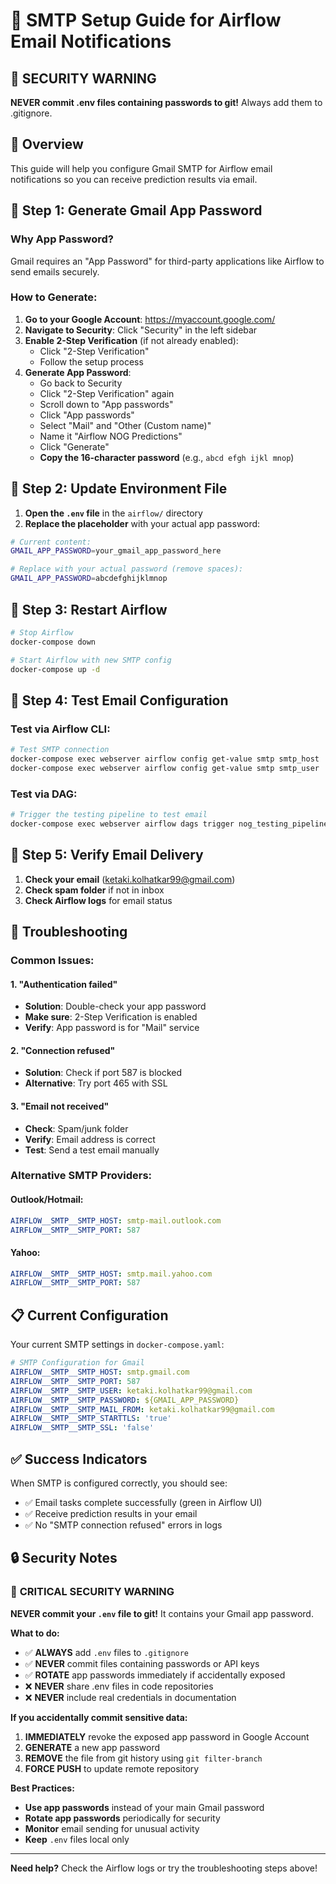 # 📧 SMTP Setup Guide for Airflow Email Notifications

## 🚨 **SECURITY WARNING**
**NEVER commit .env files containing passwords to git!** Always add them to .gitignore.

## 🎯 Overview
This guide will help you configure Gmail SMTP for Airflow email notifications so you can receive prediction results via email.

## 🔧 Step 1: Generate Gmail App Password

### Why App Password?
Gmail requires an "App Password" for third-party applications like Airflow to send emails securely.

### How to Generate:
1. **Go to your Google Account**: https://myaccount.google.com/
2. **Navigate to Security**: Click "Security" in the left sidebar
3. **Enable 2-Step Verification** (if not already enabled):
   - Click "2-Step Verification"
   - Follow the setup process
4. **Generate App Password**:
   - Go back to Security
   - Click "2-Step Verification" again
   - Scroll down to "App passwords"
   - Click "App passwords"
   - Select "Mail" and "Other (Custom name)"
   - Name it "Airflow NOG Predictions"
   - Click "Generate"
   - **Copy the 16-character password** (e.g., `abcd efgh ijkl mnop`)

## 🔧 Step 2: Update Environment File

1. **Open the `.env` file** in the `airflow/` directory
2. **Replace the placeholder** with your actual app password:

```bash
# Current content:
GMAIL_APP_PASSWORD=your_gmail_app_password_here

# Replace with your actual password (remove spaces):
GMAIL_APP_PASSWORD=abcdefghijklmnop
```

## 🔧 Step 3: Restart Airflow

```bash
# Stop Airflow
docker-compose down

# Start Airflow with new SMTP config
docker-compose up -d
```

## 🔧 Step 4: Test Email Configuration

### Test via Airflow CLI:
```bash
# Test SMTP connection
docker-compose exec webserver airflow config get-value smtp smtp_host
docker-compose exec webserver airflow config get-value smtp smtp_user
```

### Test via DAG:
```bash
# Trigger the testing pipeline to test email
docker-compose exec webserver airflow dags trigger nog_testing_pipeline
```

## 🔧 Step 5: Verify Email Delivery

1. **Check your email** (ketaki.kolhatkar99@gmail.com)
2. **Check spam folder** if not in inbox
3. **Check Airflow logs** for email status

## 🚨 Troubleshooting

### Common Issues:

#### 1. "Authentication failed"
- **Solution**: Double-check your app password
- **Make sure**: 2-Step Verification is enabled
- **Verify**: App password is for "Mail" service

#### 2. "Connection refused"
- **Solution**: Check if port 587 is blocked
- **Alternative**: Try port 465 with SSL

#### 3. "Email not received"
- **Check**: Spam/junk folder
- **Verify**: Email address is correct
- **Test**: Send a test email manually

### Alternative SMTP Providers:

#### Outlook/Hotmail:
```yaml
AIRFLOW__SMTP__SMTP_HOST: smtp-mail.outlook.com
AIRFLOW__SMTP__SMTP_PORT: 587
```

#### Yahoo:
```yaml
AIRFLOW__SMTP__SMTP_HOST: smtp.mail.yahoo.com
AIRFLOW__SMTP__SMTP_PORT: 587
```

## 📋 Current Configuration

Your current SMTP settings in `docker-compose.yaml`:

```yaml
# SMTP Configuration for Gmail
AIRFLOW__SMTP__SMTP_HOST: smtp.gmail.com
AIRFLOW__SMTP__SMTP_PORT: 587
AIRFLOW__SMTP__SMTP_USER: ketaki.kolhatkar99@gmail.com
AIRFLOW__SMTP__SMTP_PASSWORD: ${GMAIL_APP_PASSWORD}
AIRFLOW__SMTP__SMTP_MAIL_FROM: ketaki.kolhatkar99@gmail.com
AIRFLOW__SMTP__SMTP_STARTTLS: 'true'
AIRFLOW__SMTP__SMTP_SSL: 'false'
```

## ✅ Success Indicators

When SMTP is configured correctly, you should see:
- ✅ Email tasks complete successfully (green in Airflow UI)
- ✅ Receive prediction results in your email
- ✅ No "SMTP connection refused" errors in logs

## 🔒 Security Notes

### 🚨 **CRITICAL SECURITY WARNING**
**NEVER commit your `.env` file to git!** It contains your Gmail app password.

**What to do:**
- ✅ **ALWAYS** add `.env` files to `.gitignore`
- ✅ **NEVER** commit files containing passwords or API keys
- ✅ **ROTATE** app passwords immediately if accidentally exposed
- ❌ **NEVER** share .env files in code repositories
- ❌ **NEVER** include real credentials in documentation

**If you accidentally commit sensitive data:**
1. **IMMEDIATELY** revoke the exposed app password in Google Account
2. **GENERATE** a new app password
3. **REMOVE** the file from git history using `git filter-branch`
4. **FORCE PUSH** to update remote repository

**Best Practices:**
- **Use app passwords** instead of your main Gmail password
- **Rotate app passwords** periodically for security
- **Monitor** email sending for unusual activity
- **Keep** `.env` files local only

---

**Need help?** Check the Airflow logs or try the troubleshooting steps above! 
